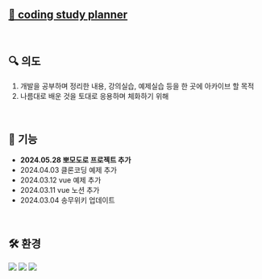 
## [📒 coding study planner](https://mightyantgirl.github.io/codestudy/)

<br>


🔍 의도
---
1. 개발을 공부하며 정리한 내용, 강의실습, 예제실습 등을 한 곳에 아카이브 할 목적
2. 나름대로 배운 것을 토대로 응용하며 체화하기 위해

<br>

📣 기능
---
- **2024.05.28 뽀모도로 프로젝트 추가**
- 2024.04.03 클론코딩 예제 추가
- 2024.03.12 vue 예제 추가
- 2024.03.11 vue 노션 추가
- 2024.03.04 송무위키 업데이트



<br>

🛠 환경
---
<img src="https://img.shields.io/badge/HTML-E34F26?style=flat-square&logo=html5&logoColor=white"/> <img src="https://img.shields.io/badge/CSS-1572B6?style=flat-square&logo=css3&logoColor=white"/> <img src="https://img.shields.io/badge/javascript-F7DF1E?style=flat-square&logo=javascript&logoColor=white"/>
